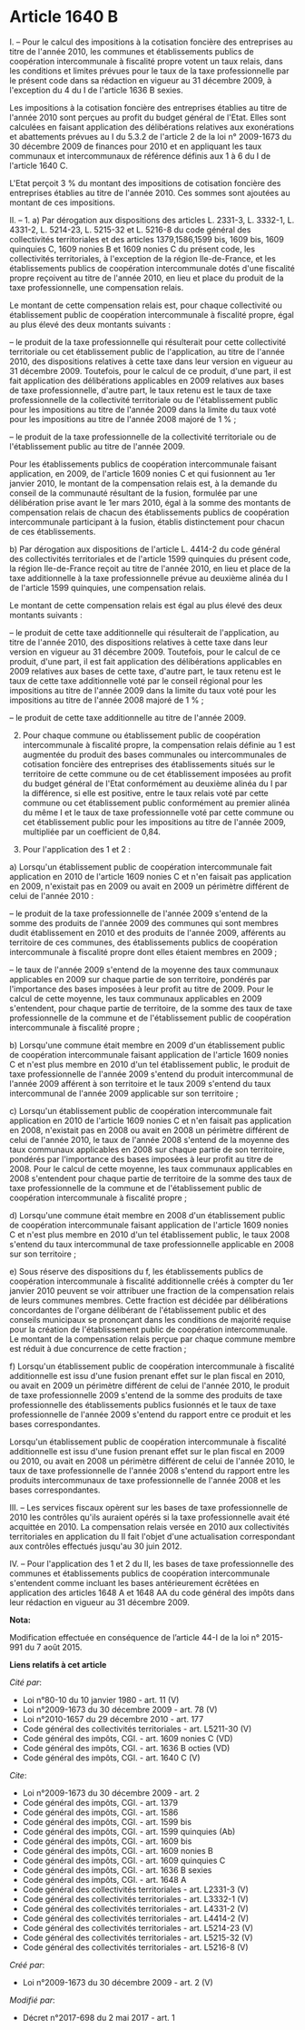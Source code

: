 # Article 1640 B

I. – Pour le calcul des impositions à la cotisation foncière des entreprises au titre de l'année 2010, les communes et
établissements publics de coopération intercommunale à fiscalité propre votent un taux relais, dans les conditions et limites
prévues pour le taux de la taxe professionnelle par le présent code dans sa rédaction en vigueur au 31 décembre 2009, à
l'exception du 4 du I de l'article 1636 B sexies. 

Les impositions à la cotisation foncière des entreprises établies au titre de l'année 2010 sont perçues au profit du budget
général de l'Etat. Elles sont calculées en faisant application des délibérations relatives aux exonérations et abattements
prévues au I du 5.3.2 de l'article 2 de la loi n° 2009-1673 du 30 décembre 2009 de finances pour 2010 et en appliquant les
taux communaux et intercommunaux de référence définis aux 1 à 6 du I de l'article 1640 C. 

L'Etat perçoit 3 % du montant des impositions de cotisation foncière des entreprises établies au titre de l'année 2010. Ces
sommes sont ajoutées au montant de ces impositions. 

II. – 1. a) Par dérogation aux dispositions des articles L. 2331-3, L. 3332-1, L. 4331-2, L. 5214-23, L. 5215-32 et L. 5216-8
du code général des collectivités territoriales et des articles 1379,1586,1599 bis, 1609 bis, 1609 quinquies C, 
1609 nonies B et 1609 nonies C du présent code, les collectivités territoriales, à l'exception de la région Ile-de-France, et
les établissements publics de coopération intercommunale dotés d'une fiscalité propre reçoivent au titre de l'année 2010, en
lieu et place du produit de la taxe professionnelle, une compensation relais. 

Le montant de cette compensation relais est, pour chaque collectivité ou établissement public de coopération intercommunale à
fiscalité propre, égal au plus élevé des deux montants suivants : 

– le produit de la taxe professionnelle qui résulterait pour cette collectivité territoriale ou cet établissement public de
l'application, au titre de l'année 2010, des dispositions relatives à cette taxe dans leur version en vigueur au 31 décembre
2009. Toutefois, pour le calcul de ce produit, d'une part, il est fait application des délibérations applicables en 2009
relatives aux bases de taxe professionnelle, d'autre part, le taux retenu est le taux de taxe professionnelle de la
collectivité territoriale ou de l'établissement public pour les impositions au titre de l'année 2009 dans la limite du taux
voté pour les impositions au titre de l'année 2008 majoré de 1 % ; 

– le produit de la taxe professionnelle de la collectivité territoriale ou de l'établissement public au titre de l'année
2009. 

Pour les établissements publics de coopération intercommunale faisant application, en 2009, de l'article 1609 nonies C et qui
fusionnent au 1er janvier 2010, le montant de la compensation relais est, à la demande du conseil de la communauté résultant
de la fusion, formulée par une délibération prise avant le 1er mars 2010, égal à la somme des montants de compensation relais
de chacun des établissements publics de coopération intercommunale participant à la fusion, établis distinctement pour chacun
de ces établissements. 

b) Par dérogation aux dispositions de l'article L. 4414-2 du code général des collectivités territoriales et de l'article
1599 quinquies du présent code, la région Ile-de-France reçoit au titre de l'année 2010, en lieu et place de la taxe
additionnelle à la taxe professionnelle prévue au deuxième alinéa du I de l'article 1599 quinquies, une compensation relais. 

Le montant de cette compensation relais est égal au plus élevé des deux montants suivants : 

– le produit de cette taxe additionnelle qui résulterait de l'application, au titre de l'année 2010, des dispositions
relatives à cette taxe dans leur version en vigueur au 31 décembre 2009. Toutefois, pour le calcul de ce produit, d'une part,
il est fait application des délibérations applicables en 2009 relatives aux bases de cette taxe, d'autre part, le taux retenu
est le taux de cette taxe additionnelle voté par le conseil régional pour les impositions au titre de l'année 2009 dans la
limite du taux voté pour les impositions au titre de l'année 2008 majoré de 1 % ; 

– le produit de cette taxe additionnelle au titre de l'année 2009.

2. Pour chaque commune ou établissement public de coopération intercommunale à fiscalité propre, la compensation relais
définie au 1 est augmentée du produit des bases communales ou intercommunales de cotisation foncière des entreprises des
établissements situés sur le territoire de cette commune ou de cet établissement imposées au profit du budget général de
l'Etat conformément au deuxième alinéa du I par la différence, si elle est positive, entre le taux relais voté par cette
commune ou cet établissement public conformément au premier alinéa du même I et le taux de taxe professionnelle voté par
cette commune ou cet établissement public pour les impositions au titre de l'année 2009, multipliée par un coefficient de
0,84.

3. Pour l'application des 1 et 2 : 

a) Lorsqu'un établissement public de coopération intercommunale fait application en 2010 de l'article 1609 nonies C et n'en
faisait pas application en 2009, n'existait pas en 2009 ou avait en 2009 un périmètre différent de celui de l'année 2010 : 

– le produit de la taxe professionnelle de l'année 2009 s'entend de la somme des produits de l'année 2009 des communes qui
sont membres dudit établissement en 2010 et des produits de l'année 2009, afférents au territoire de ces communes, des
établissements publics de coopération intercommunale à fiscalité propre dont elles étaient membres en 2009 ; 

– le taux de l'année 2009 s'entend de la moyenne des taux communaux applicables en 2009 sur chaque partie de son territoire,
pondérés par l'importance des bases imposées à leur profit au titre de 2009. Pour le calcul de cette moyenne, les taux
communaux applicables en 2009 s'entendent, pour chaque partie de territoire, de la somme des taux de taxe professionnelle de
la commune et de l'établissement public de coopération intercommunale à fiscalité propre ; 

b) Lorsqu'une commune était membre en 2009 d'un établissement public de coopération intercommunale faisant application de
l'article 1609 nonies C et n'est plus membre en 2010 d'un tel établissement public, le produit de taxe professionnelle de
l'année 2009 s'entend du produit intercommunal de l'année 2009 afférent à son territoire et le taux 2009 s'entend du taux
intercommunal de l'année 2009 applicable sur son territoire ; 

c) Lorsqu'un établissement public de coopération intercommunale fait application en 2010 de l'article 1609 nonies C et n'en
faisait pas application en 2008, n'existait pas en 2008 ou avait en 2008 un périmètre différent de celui de l'année 2010, le
taux de l'année 2008 s'entend de la moyenne des taux communaux applicables en 2008 sur chaque partie de son territoire,
pondérés par l'importance des bases imposées à leur profit au titre de 2008. Pour le calcul de cette moyenne, les taux
communaux applicables en 2008 s'entendent pour chaque partie de territoire de la somme des taux de taxe professionnelle de la
commune et de l'établissement public de coopération intercommunale à fiscalité propre ; 

d) Lorsqu'une commune était membre en 2008 d'un établissement public de coopération intercommunale faisant application de
l'article 1609 nonies C et n'est plus membre en 2010 d'un tel établissement public, le taux 2008 s'entend du taux
intercommunal de taxe professionnelle applicable en 2008 sur son territoire ; 

e) Sous réserve des dispositions du f, les établissements publics de coopération intercommunale à fiscalité additionnelle
créés à compter du 1er janvier 2010 peuvent se voir attribuer une fraction de la compensation relais de leurs communes
membres. Cette fraction est décidée par délibérations concordantes de l'organe délibérant de l'établissement public et des
conseils municipaux se prononçant dans les conditions de majorité requise pour la création de l'établissement public de
coopération intercommunale. Le montant de la compensation relais perçue par chaque commune membre est réduit à due
concurrence de cette fraction ; 

f) Lorsqu'un établissement public de coopération intercommunale à fiscalité additionnelle est issu d'une fusion prenant effet
sur le plan fiscal en 2010, ou avait en 2009 un périmètre différent de celui de l'année 2010, le produit de taxe
professionnelle 2009 s'entend de la somme des produits de taxe professionnelle des établissements publics fusionnés et le
taux de taxe professionnelle de l'année 2009 s'entend du rapport entre ce produit et les bases correspondantes. 

Lorsqu'un établissement public de coopération intercommunale à fiscalité additionnelle est issu d'une fusion prenant effet
sur le plan fiscal en 2009 ou 2010, ou avait en 2008 un périmètre différent de celui de l'année 2010, le taux de taxe
professionnelle de l'année 2008 s'entend du rapport entre les produits intercommunaux de taxe professionnelle de l'année 2008
et les bases correspondantes. 

III. – Les services fiscaux opèrent sur les bases de taxe professionnelle de 2010 les contrôles qu'ils auraient opérés si la
taxe professionnelle avait été acquittée en 2010. La compensation relais versée en 2010 aux collectivités territoriales en
application du II fait l'objet d'une actualisation correspondant aux contrôles effectués jusqu'au 30 juin 2012. 

IV. – Pour l'application des 1 et 2 du II, les bases de taxe professionnelle des communes et établissements publics de
coopération intercommunale s'entendent comme incluant les bases antérieurement écrêtées en application des articles 1648 A et
1648 AA du code général des impôts dans leur rédaction en vigueur au 31 décembre 2009.

**Nota:**

Modification effectuée en conséquence de l’article 44-I de la loi n° 2015-991 du 7 août 2015.

**Liens relatifs à cet article**

_Cité par_:

  - Loi n°80-10 du 10 janvier 1980 - art. 11 (V)
  - Loi n°2009-1673 du 30 décembre 2009 - art. 78 (V)
  - Loi n°2010-1657 du 29 décembre 2010 - art. 177
  - Code général des collectivités territoriales - art. L5211-30 (V)
  - Code général des impôts, CGI. - art. 1609 nonies C (VD)
  - Code général des impôts, CGI. - art. 1636 B octies (VD)
  - Code général des impôts, CGI. - art. 1640 C (V)

_Cite_:

  - Loi n°2009-1673 du 30 décembre 2009 - art. 2
  - Code général des impôts, CGI. - art. 1379
  - Code général des impôts, CGI. - art. 1586
  - Code général des impôts, CGI. - art. 1599 bis
  - Code général des impôts, CGI. - art. 1599 quinquies (Ab)
  - Code général des impôts, CGI. - art. 1609 bis
  - Code général des impôts, CGI. - art. 1609 nonies B
  - Code général des impôts, CGI. - art. 1609 quinquies C
  - Code général des impôts, CGI. - art. 1636 B sexies
  - Code général des impôts, CGI. - art. 1648 A
  - Code général des collectivités territoriales - art. L2331-3 (V)
  - Code général des collectivités territoriales - art. L3332-1 (V)
  - Code général des collectivités territoriales - art. L4331-2 (V)
  - Code général des collectivités territoriales - art. L4414-2 (V)
  - Code général des collectivités territoriales - art. L5214-23 (V)
  - Code général des collectivités territoriales - art. L5215-32 (V)
  - Code général des collectivités territoriales - art. L5216-8 (V)

_Créé par_:

  - Loi n°2009-1673 du 30 décembre 2009 - art. 2 (V)

_Modifié par_:

  - Décret n°2017-698 du 2 mai 2017 - art. 1
